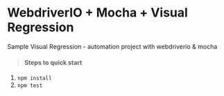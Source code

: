 # WebdriverIO + Mocha + Visual Regression
Sample Visual Regression - automation project with webdriverio & mocha

> #### Steps to quick start
1. `npm install`
2. `npm test`
